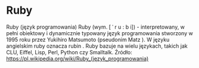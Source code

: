 # Ruby
Ruby (język programowania) Ruby (wym. [ ˈ r u : b i]) - interpretowany, w pełni obiektowy i dynamicznie typowany język programowania stworzony w 1995 roku przez Yukihiro Matsumoto (pseudonim Matz ). W języku angielskim ruby oznacza rubin . Ruby bazuje na wielu językach, takich jak CLU, Eiffel, Lisp, Perl, Python czy Smalltalk.
Źródło: https://pl.wikipedia.org/wiki/Ruby_(język_programowania)
